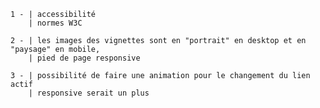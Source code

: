 	1 -	| accessibilité
		| normes W3C

	2 - | les images des vignettes sont en "portrait" en desktop et en "paysage" en mobile,
		| pied de page responsive

	3 -	| possibilité de faire une animation pour le changement du lien actif
		| responsive serait un plus
